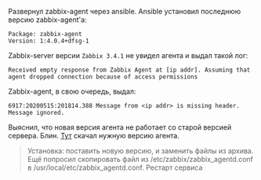 Развернул zabbix-agent через ansible. Ansible установил последнюю версию zabbix-agent'а:
```
Package: zabbix-agent
Version: 1:4.0.4+dfsg-1
```
Zabbix-server версии `Zabbix 3.4.1` не увидел агента и выдал такой лог:
```
Received empty response from Zabbix Agent at [ip addr]. Assuming that agent dropped connection because of access permissions
```
Zabbix-agent, в свою очередь, выдал:
```
6917:20200515:201814.388 Message from <ip addr> is missing header. Message ignored.
```
Выяснил, что новая версия агента не работает со старой версией сервера. Блин. [Тут](https://www.zabbix.com/ru/download_agents) скачал нужную версию агента.
> Установка: поставить новую версию, и заменить файлы из архива. 
> Ещё попросил скопировать файл из /etc/zabbix/zabbix_agentd.conf в /usr/local/etc/zabbix_agentd.conf.
> Рестарт сервиса
